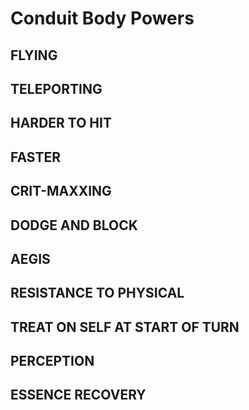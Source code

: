 # Conduit Body Powers

## FLYING

## TELEPORTING

## HARDER TO HIT

## FASTER

## CRIT-MAXXING

## DODGE AND BLOCK

## AEGIS

## RESISTANCE TO PHYSICAL

## TREAT ON SELF AT START OF TURN

## PERCEPTION

## ESSENCE RECOVERY
